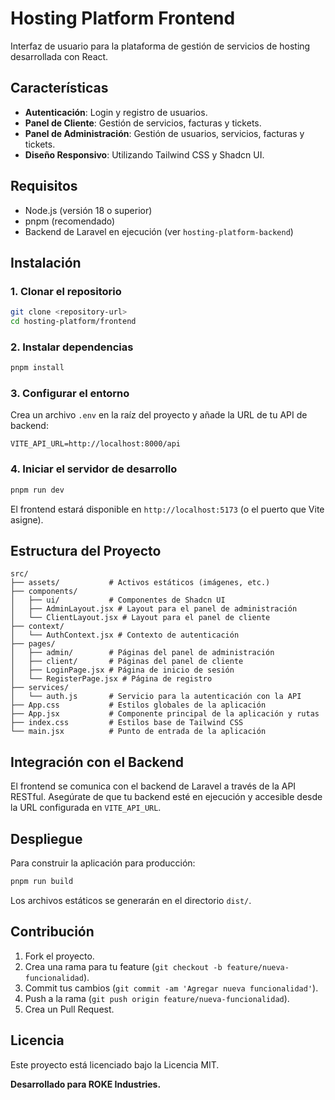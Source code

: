 # Hosting Platform Frontend

Interfaz de usuario para la plataforma de gestión de servicios de hosting desarrollada con React.

## Características

- **Autenticación**: Login y registro de usuarios.
- **Panel de Cliente**: Gestión de servicios, facturas y tickets.
- **Panel de Administración**: Gestión de usuarios, servicios, facturas y tickets.
- **Diseño Responsivo**: Utilizando Tailwind CSS y Shadcn UI.

## Requisitos

- Node.js (versión 18 o superior)
- pnpm (recomendado)
- Backend de Laravel en ejecución (ver `hosting-platform-backend`)

## Instalación

### 1. Clonar el repositorio

```bash
git clone <repository-url>
cd hosting-platform/frontend
```

### 2. Instalar dependencias

```bash
pnpm install
```

### 3. Configurar el entorno

Crea un archivo `.env` en la raíz del proyecto y añade la URL de tu API de backend:

```env
VITE_API_URL=http://localhost:8000/api
```

### 4. Iniciar el servidor de desarrollo

```bash
pnpm run dev
```

El frontend estará disponible en `http://localhost:5173` (o el puerto que Vite asigne).

## Estructura del Proyecto

```
src/
├── assets/           # Activos estáticos (imágenes, etc.)
├── components/
│   ├── ui/           # Componentes de Shadcn UI
│   ├── AdminLayout.jsx # Layout para el panel de administración
│   └── ClientLayout.jsx # Layout para el panel de cliente
├── context/
│   └── AuthContext.jsx # Contexto de autenticación
├── pages/
│   ├── admin/        # Páginas del panel de administración
│   ├── client/       # Páginas del panel de cliente
│   ├── LoginPage.jsx # Página de inicio de sesión
│   └── RegisterPage.jsx # Página de registro
├── services/
│   └── auth.js       # Servicio para la autenticación con la API
├── App.css           # Estilos globales de la aplicación
├── App.jsx           # Componente principal de la aplicación y rutas
├── index.css         # Estilos base de Tailwind CSS
└── main.jsx          # Punto de entrada de la aplicación
```

## Integración con el Backend

El frontend se comunica con el backend de Laravel a través de la API RESTful. Asegúrate de que tu backend esté en ejecución y accesible desde la URL configurada en `VITE_API_URL`.

## Despliegue

Para construir la aplicación para producción:

```bash
pnpm run build
```

Los archivos estáticos se generarán en el directorio `dist/`.

## Contribución

1.  Fork el proyecto.
2.  Crea una rama para tu feature (`git checkout -b feature/nueva-funcionalidad`).
3.  Commit tus cambios (`git commit -am 'Agregar nueva funcionalidad'`).
4.  Push a la rama (`git push origin feature/nueva-funcionalidad`).
5.  Crea un Pull Request.

## Licencia

Este proyecto está licenciado bajo la Licencia MIT.

**Desarrollado para ROKE Industries.**

